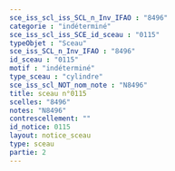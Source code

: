 ```yaml
---
sce_iss_scl_iss_SCL_n_Inv_IFAO : "8496"
categorie : "indéterminé"
sce_iss_scl_iss_SCE_id_sceau : "0115"
typeObjet : "Sceau"
sce_iss_SCL_n_Inv_IFAO : "8496"
id_sceau : "0115"
motif : "indéterminé"
type_sceau : "cylindre"
sce_iss_scl_NOT_nom_note : "N8496"
title: sceau n°0115
scelles: "8496"
notes: "N8496"
contrescellement: ""
id_notice: 0115
layout: notice_sceau
type: sceau
partie: 2
---
```

